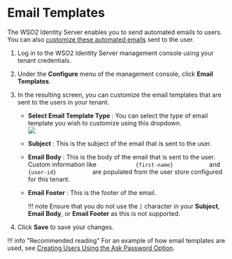 # Email Templates

The WSO2 Identity Server enables you to send automated emails to users.
You can also [customize these automated emails](../../learn/customizing-automated-emails) sent to the user.

1.  Log in to the WSO2 Identity Server management console using your
    tenant credentials.
2.  Under the **Configure** menu of the management console, click **Email Templates**.
3.  In the resulting screen, you can customize the email templates that
    are sent to the users in your tenant.

    -   **Select Email Template Type** : You can select the type of
        email template you wish to customize using this dropdown.  
        ![](../assets/img/using-wso2-identity-server/email-template-dropdown.png)
    -   **Subject** : This is the subject of the email that is sent to
        the user.
    -   **Email Body** : This is the body of the email that is sent to
        the user. Custom information like
        `             {first-name}            ` and
        `             {user-id}            ` are populated from the user
        store configured for this tenant.
    -   **Email Footer** : This is the footer of the email.

        !!! note
            Ensure that you do not use the `|` character in your **Subject**, **Email Body**, or **Email Footer** as this is not supported.         

4.  Click **Save** to save your changes.

!!! info "Recommended reading" 
    For an example of how email templates are used, see [Creating Users Using the Ask Password Option](../../learn/creating-users-using-the-ask-password-option).

